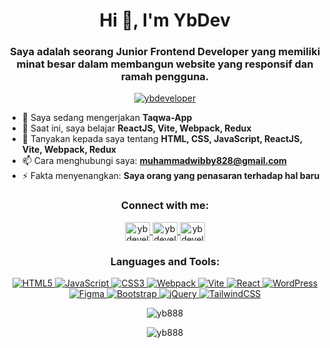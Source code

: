 <h1 align="center">Hi 👋, I'm YbDev</h1>
<h3 align="center">Saya adalah seorang Junior Frontend Developer yang memiliki minat besar dalam membangun website yang responsif dan ramah pengguna.</h3>

<p align="center">
  <a href="https://twitter.com/ybdeveloper" target="blank">
    <img src="https://img.shields.io/twitter/follow/ybdeveloper?logo=twitter&style=for-the-badge" alt="ybdeveloper" />
  </a>
</p>

- 🔭 Saya sedang mengerjakan **Taqwa-App**
- 🌱 Saat ini, saya belajar **ReactJS, Vite, Webpack, Redux**
- 💬 Tanyakan kepada saya tentang **HTML, CSS, JavaScript, ReactJS, Vite, Webpack, Redux**
- 📫 Cara menghubungi saya: **muhammadwibby828@gmail.com**
- ⚡ Fakta menyenangkan: **Saya orang yang penasaran terhadap hal baru**

<h3 align="center">Connect with me:</h3>
<p align="center">
  <a href="https://twitter.com/ybdeveloper" target="blank">
    <img align="center" src="https://raw.githubusercontent.com/rahuldkjain/github-profile-readme-generator/master/src/images/icons/Social/twitter.svg" alt="ybdeveloper" height="30" width="40" />
  </a>
  <a href="https://linkedin.com/in/ybdeveloper" target="blank">
    <img align="center" src="https://raw.githubusercontent.com/rahuldkjain/github-profile-readme-generator/master/src/images/icons/Social/linked-in-alt.svg" alt="ybdeveloper" height="30" width="40" />
  </a>
  <a href="https://instagram.com/ybdeveloper" target="blank">
    <img align="center" src="https://raw.githubusercontent.com/rahuldkjain/github-profile-readme-generator/master/src/images/icons/Social/instagram.svg" alt="ybdeveloper" height="30" width="40" />
  </a>
</p>

<h3 align="center">Languages and Tools:</h3>
<p align="center">
  <a href="https://html.spec.whatwg.org/multipage/" target="_blank">
    <img src="https://img.shields.io/badge/html5-%23E34F26.svg?style=for-the-badge&logo=html5&logoColor=white" alt="HTML5" />
  </a>
  <a href="https://www.javascript.com/" target="_blank">
    <img src="https://img.shields.io/badge/javascript-%23323330.svg?style=for-the-badge&logo=javascript&logoColor=%23F7DF1E" alt="JavaScript" />
  </a>
  <a href="https://www.w3schools.com/css/" target="_blank">
    <img src="https://img.shields.io/badge/css3-%231572B6.svg?style=for-the-badge&logo=css3&logoColor=white" alt="CSS3" />
  </a>
  <a href="https://webpack.js.org/" target="_blank">
    <img src="https://img.shields.io/badge/webpack-%238DD6F9.svg?style=for-the-badge&logo=webpack&logoColor=%2361DAFB" alt="Webpack" />
  </a>
  <a href="https://vitejs.dev/" target="_blank">
    <img src="https://img.shields.io/badge/vite-%2374B800.svg?style=for-the-badge&logo=vite&logoColor=white" alt="Vite" />
  </a>
  <a href="https://reactjs.org/" target="_blank">
    <img src="https://img.shields.io/badge/react-%2320232a.svg?style=for-the-badge&logo=react&logoColor=%2361DAFB" alt="React" />
  </a>
  <a href="https://wordpress.org/" target="_blank">
    <img src="https://img.shields.io/badge/WordPress-%23117AC9.svg?style=for-the-badge&logo=WordPress&logoColor=white" alt="WordPress" />
  </a>
  <a href="https://www.figma.com/" target="_blank">
    <img src="https://img.shields.io/badge/figma-%23F24E1E.svg?style=for-the-badge&logo=figma&logoColor=white" alt="Figma" />
  </a>
  <a href="https://getbootstrap.com/" target="_blank">
    <img src="https://img.shields.io/badge/bootstrap-%238511FA.svg?style=for-the-badge&logo=bootstrap&logoColor=white" alt="Bootstrap" />
  </a>
  <a href="https://jquery.com/" target="_blank">
    <img src="https://img.shields.io/badge/jquery-%230769AD.svg?style=for-the-badge&logo=jquery&logoColor=white" alt="jQuery" />
  </a>
  <a href="https://tailwindcss.com/" target="_blank">
    <img src="https://img.shields.io/badge/tailwindcss-%2338B2AC.svg?style=for-the-badge&logo=tailwind-css&logoColor=white" alt="TailwindCSS" />
  </a>
</p>


<p align="center">
  <img src="https://github-readme-stats.vercel.app/api/top-langs?username=yb888&show_icons=true&locale=en&layout=compact" alt="yb888" />
</p>

<p align="center">
  <img src="https://github-readme-stats.vercel.app/api?username=yb888&show_icons=true&locale=en" alt="yb888" />
</p>
